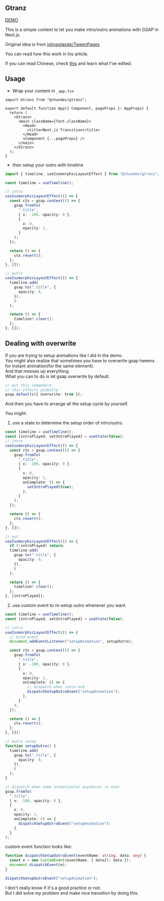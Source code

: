 ## Gtranz

[DEMO](https://transition.chundev.com/)

This is a simple context to let you make intro/outro animations with GSAP in Next.js.

Original idea is from [johnpolacek/TweenPages](https://tweenpages.vercel.app/docs)

You can read how this work in his article.

If you can read Chinese, check [this](https://doc.chundev.com/blogs/transition-next) and learn what I've edited.

## Usage

- Wrap your content in `_app.tsx`

```tsx
import Gtranz from "@chundev/gtranz";

export default function App({ Component, pageProps }: AppProps) {
  return (
    <Gtranz>
      <main className={font.className}>
        <Head>
          <title>Next.js Transition</title>
        </Head>
        <Component {...pageProps} />
      </main>
    </Gtranz>
  );
}
```

- then setup your outro with timeline

```ts
import { timeline, useIsomorphicLayoutEffect } from "@chundev/gtranz";

const timeline = useTimeline();

// intro
useIsomorphicLayoutEffect(() => {
  const ctx = gsap.context(() => {
    gsap.fromTo(
      ".title",
      { x: -100, opacity: 0 },
      {
        x: 0,
        opacity: 1,
      }
    );
  });

  return () => {
    ctx.revert();
  };
}, []);

// outro
useIsomorphicLayoutEffect(() => {
  timeline.add(
    gsap.to(".title", {
      opacity: 0,
    }),
    0
  );

  return () => {
    timeline?.clear();
  };
}, []);
```

## Dealing with overwrite

If you are trying to setup animations like I did in the demo.  
You might also realize that sometimes you have to overwrite gsap tweens for instant animation(for the same element).  
And that messes up everything.  
What you can to do is let gsap overwrite by default.

```ts
// put this somewhere
// this effects globally
gsap.defaults({ overwrite: true });
```

And then you have to arrange all the setup cycle by yourself.

You might:

1. use a state to determine the setup order of intro/outro.

```ts
const timeline = useTimeline();
const [introPlayed, setIntroPlayed] = useState(false);
// intro
useIsomorphicLayoutEffect(() => {
  const ctx = gsap.context(() => {
    gsap.fromTo(
      ".title",
      { x: -100, opacity: 0 },
      {
        x: 0,
        opacity: 1,
        onComplete: () => {
          setIntroPlayed(true);
        },
      }
    );
  });

  return () => {
    ctx.revert();
  };
}, []);

// out
useIsomorphicLayoutEffect(() => {
  if (!introPlayed) return;
  timeline.add(
    gsap.to(".title", {
      opacity: 0,
    }),
    0
  );

  return () => {
    timeline?.clear();
  };
}, [introPlayed]);
```

2. use custom event to re-setup outro whenever you want.

```ts
const timeline = useTimeline();
const [introPlayed, setIntroPlayed] = useState(false);

// intro
useIsomorphicLayoutEffect(() => {
  // bind event
  document.addEventListener("setupAnimation", setupOutro);

  const ctx = gsap.context(() => {
    gsap.fromTo(
      ".title",
      { x: -100, opacity: 0 },
      {
        x: 0,
        opacity: 1,
        onComplete: () => {
          // dispatch when intro end
          dispatchSetupOutroEvent("setupAnimation");
        },
      }
    );
  });

  return () => {
    ctx.revert();
  };
}, []);

// outro setup
function setupOutro() {
  timeline.add(
    gsap.to(".title", {
      opacity: 0,
    }),
    0
  );
}
```

```ts
// dispatch when some animation(at anywhere) is over
gsap.fromTo(
  ".title",
  { x: -100, opacity: 0 },
  {
    x: 0,
    opacity: 1,
    onComplete: () => {
      dispatchSetupOutroEvent("setupAnimation");
    },
  }
);
```

custom event function looks like:

```ts
function dispatchSetupOutroEvent(eventName: string, data: any) {
  const e = new CustomEvent(eventName, { detail: data });
  document.dispatchEvent(e);
}

dispatchSetupOutroEvent("setupAnimation");
```

I don't really know if it's a good practice or not.  
But I did solve my problem and make nice transition by doing this.
